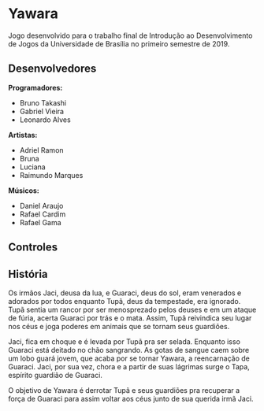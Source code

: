 # Yawara

Jogo desenvolvido para o trabalho final de Introdução ao Desenvolvimento de Jogos da Universidade de Brasília no primeiro semestre de 2019.

## Desenvolvedores

**Programadores:**
- Bruno Takashi
- Gabriel Vieira
- Leonardo Alves

**Artistas:**
- Adriel Ramon
- Bruna
- Luciana
- Raimundo Marques

**Músicos:**
- Daniel Araujo
- Rafael Cardim
- Rafael Gama

## Controles

## História
Os irmãos Jaci, deusa da lua, e Guaraci, deus do sol, eram venerados e adorados por todos enquanto Tupã, deus da tempestade, era ignorado. Tupã sentia um rancor por ser menosprezado pelos deuses e em um ataque de fúria, acerta Guaraci por trás e o mata. Assim, Tupã reivindica seu lugar nos céus e joga poderes em animais que se tornam seus guardiões.

Jaci, fica em choque e é levada por Tupã pra ser selada. Enquanto isso Guaraci está deitado no chão sangrando. As gotas de sangue caem sobre um lobo guará jovem, que acaba por se tornar Yawara, a reencarnação de Guaraci. Jaci, por sua vez, chora e a partir de suas lágrimas surge o Tapa, espírito guardião de Guaraci.

O objetivo de Yawara é derrotar Tupã e seus guardiões pra recuperar a força de Guaraci para assim voltar aos céus junto de sua querida irmã Jaci.